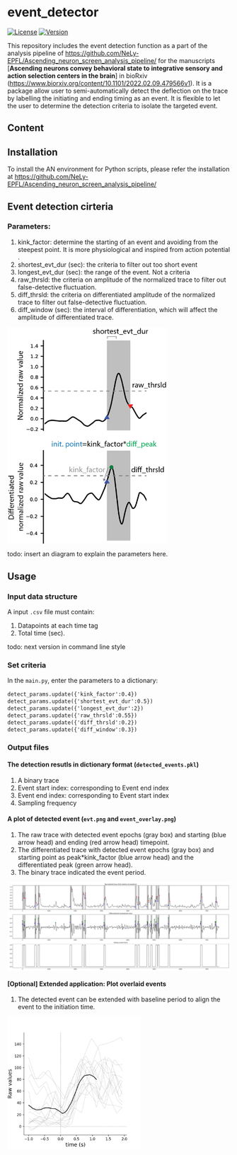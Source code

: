 # event_detector
[![License](https://img.shields.io/badge/License-Apache%202.0-blue.svg)](https://opensource.org/licenses/Apache-2.0)
[![Version](https://badge.fury.io/gh/tterb%2FHyde.svg)](https://badge.fury.io/gh/tterb%2FHyde)

This repository includes the event detection function as a part of the analysis pipeline of https://github.com/NeLy-EPFL/Ascending_neuron_screen_analysis_pipeline/ for the manuscripts [**Ascending neurons convey behavioral state to integrative sensory and action selection centers in the brain**] in bioRxiv (https://www.biorxiv.org/content/10.1101/2022.02.09.479566v1). It is a package allow user to semi-automatically detect the deflection on the trace by labelling the initiating and ending timing as an event. It is flexible to let the user to determine the detection criteria to isolate the targeted event. 

## Content


## Installation
To install the AN environment for Python scripts, please refer the installation at https://github.com/NeLy-EPFL/Ascending_neuron_screen_analysis_pipeline/


## Event detection cirteria
### Parameters:
1. kink_factor: determine the starting of an event and avoiding from the steepest point. It is more physiological and inspired from action potential . 
2. shortest_evt_dur (sec): the criteria to filter out too short event
3. longest_evt_dur (sec): the range of the event. Not a criteria
4. raw_thrsld: the criteria on amplitude of the normalized trace to filter out false-detective fluctuation.
5. diff_thrsld: the criteria on differentiated amplitude of the normalized trace to filter out false-detective fluctuation.
6. diff_window (sec): the interval of differentiation, which will affect the amplitude of differentiated trace.

<p align="left">
  <img align="center" width="360" src="/images/event_detection_criteriaDiagram.png">
</p>

todo: insert an diagram to explain the parameters here.


## Usage
### Input data structure
A input ```.csv``` file must contain:
1. Datapoints at each time tag
2. Total time (sec).

todo: next version in command line style

### Set criteria

In the ```main.py```, enter the parameters to a dictionary:
```
detect_params.update({'kink_factor':0.4})
detect_params.update({'shortest_evt_dur':0.5})
detect_params.update({'longest_evt_dur':2})
detect_params.update({'raw_thrsld':0.55})
detect_params.update({'diff_thrsld':0.2})
detect_params.update({'diff_window':0.3})
```


### Output files
#### The detection resutls in dictionary format (```detected_events.pkl```)
1. A binary trace
2. Event start index: corresponding to Event end index
3. Event end index: corresponding to Event start index
4. Sampling frequency

#### A plot of detected event (```evt.png``` and ```event_overlay.png```)
1. The raw trace with detected event epochs (gray box) and starting (blue arrow head) and ending (red arrow head) timepoint.
2. The differentiated trace with detected event epochs (gray box) and starting point as peak*kink_factor (blue arrow head) and the differentiated peak (green arrow head).
3. The binary trace indicated the event period.
<p align="left">
  <img align="middle" width="1000" src="/output_events/evt.png">
</p>

#### [Optional] Extended application: Plot overlaid events
1. The detected event can be extended with baseline period to align the event to the initiation time.
<p align="left">
  <img align="middle" width="300" src="/output_events/event_overlay.png">
</p>


















